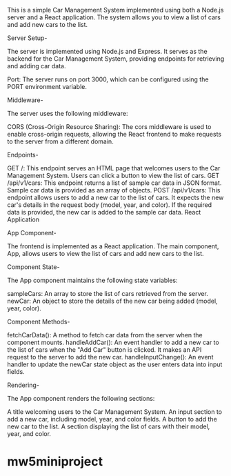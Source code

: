 



This is a simple Car Management System implemented using both a Node.js server and a React application. The system allows you to view a list of cars and add new cars to the list.


Server Setup-

The server is implemented using Node.js and Express. It serves as the backend for the Car Management System, providing endpoints for retrieving and adding car data.

Port: The server runs on port 3000, which can be configured using the PORT environment variable.


Middleware-

The server uses the following middleware:

CORS (Cross-Origin Resource Sharing): The cors middleware is used to enable cross-origin requests, allowing the React frontend to make requests to the server from a different domain.


Endpoints-

GET /: This endpoint serves an HTML page that welcomes users to the Car Management System. Users can click a button to view the list of cars.
GET /api/v1/cars: This endpoint returns a list of sample car data in JSON format. Sample car data is provided as an array of objects.
POST /api/v1/cars: This endpoint allows users to add a new car to the list of cars. It expects the new car's details in the request body (model, year, and color). If the required data is provided, the new car is added to the sample car data.
React Application


App Component-

The frontend is implemented as a React application. The main component, App, allows users to view the list of cars and add new cars to the list.



Component State-

The App component maintains the following state variables:

sampleCars: An array to store the list of cars retrieved from the server.
newCar: An object to store the details of the new car being added (model, year, color).


Component Methods-

fetchCarData(): A method to fetch car data from the server when the component mounts.
handleAddCar(): An event handler to add a new car to the list of cars when the "Add Car" button is clicked. It makes an API request to the server to add the new car.
handleInputChange(): An event handler to update the newCar state object as the user enters data into input fields.


Rendering-

The App component renders the following sections:

A title welcoming users to the Car Management System.
An input section to add a new car, including model, year, and color fields.
A button to add the new car to the list.
A section displaying the list of cars with their model, year, and color.

# mw5miniproject
